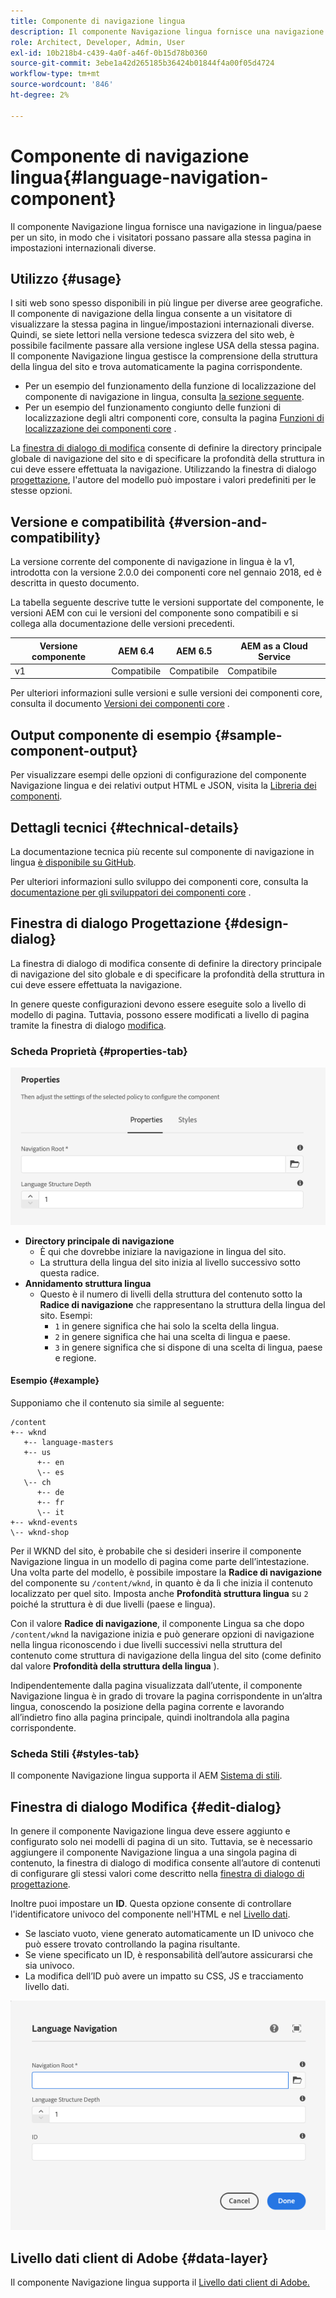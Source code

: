 ```yaml
---
title: Componente di navigazione lingua
description: Il componente Navigazione lingua fornisce una navigazione in lingua/paese per un sito, in modo che i visitatori possano passare alla stessa pagina in un’altra impostazione internazionale.
role: Architect, Developer, Admin, User
exl-id: 10b218b4-c439-4a0f-a46f-0b15d78b0360
source-git-commit: 3ebe1a42d265185b36424b01844f4a00f05d4724
workflow-type: tm+mt
source-wordcount: '846'
ht-degree: 2%

---
```


# Componente di navigazione lingua{#language-navigation-component}

Il componente Navigazione lingua fornisce una navigazione in lingua/paese per un sito, in modo che i visitatori possano passare alla stessa pagina in impostazioni internazionali diverse.

## Utilizzo {#usage}

I siti web sono spesso disponibili in più lingue per diverse aree geografiche. Il componente di navigazione della lingua consente a un visitatore di visualizzare la stessa pagina in lingue/impostazioni internazionali diverse. Quindi, se siete lettori nella versione tedesca svizzera del sito web, è possibile facilmente passare alla versione inglese USA della stessa pagina. Il componente Navigazione lingua gestisce la comprensione della struttura della lingua del sito e trova automaticamente la pagina corrispondente.

* Per un esempio del funzionamento della funzione di localizzazione del componente di navigazione in lingua, consulta [la sezione seguente](#example).
* Per un esempio del funzionamento congiunto delle funzioni di localizzazione degli altri componenti core, consulta la pagina [Funzioni di localizzazione dei componenti core](/help/get-started/localization.md) .

La [finestra di dialogo di modifica](#edit-dialog) consente di definire la directory principale globale di navigazione del sito e di specificare la profondità della struttura in cui deve essere effettuata la navigazione. Utilizzando la finestra di dialogo [progettazione](#design-dialog), l&#39;autore del modello può impostare i valori predefiniti per le stesse opzioni.

## Versione e compatibilità {#version-and-compatibility}

La versione corrente del componente di navigazione in lingua è la v1, introdotta con la versione 2.0.0 dei componenti core nel gennaio 2018, ed è descritta in questo documento.

La tabella seguente descrive tutte le versioni supportate del componente, le versioni AEM con cui le versioni del componente sono compatibili e si collega alla documentazione delle versioni precedenti.

| Versione componente | AEM 6.4 | AEM 6.5 | AEM as a Cloud Service |
|--- |--- |--- |---|
| v1 | Compatibile | Compatibile | Compatibile |

Per ulteriori informazioni sulle versioni e sulle versioni dei componenti core, consulta il documento [Versioni dei componenti core](/help/versions.md) .

## Output componente di esempio {#sample-component-output}

Per visualizzare esempi delle opzioni di configurazione del componente Navigazione lingua e dei relativi output HTML e JSON, visita la [Libreria dei componenti](https://adobe.com/go/aem_cmp_library_langnav).

## Dettagli tecnici {#technical-details}

La documentazione tecnica più recente sul componente di navigazione in lingua [è disponibile su GitHub](https://adobe.com/go/aem_cmp_tech_langnav_v1).

Per ulteriori informazioni sullo sviluppo dei componenti core, consulta la [documentazione per gli sviluppatori dei componenti core](/help/developing/overview.md) .

## Finestra di dialogo Progettazione {#design-dialog}

La finestra di dialogo di modifica consente di definire la directory principale di navigazione del sito globale e di specificare la profondità della struttura in cui deve essere effettuata la navigazione.

In genere queste configurazioni devono essere eseguite solo a livello di modello di pagina. Tuttavia, possono essere modificati a livello di pagina tramite la finestra di dialogo [modifica](#edit-dialog).

### Scheda Proprietà {#properties-tab}

![Finestra di dialogo di progettazione del componente Navigazione lingua](/help/assets/language-navigation-design.png)

* **Directory principale di navigazione**
   * È qui che dovrebbe iniziare la navigazione in lingua del sito.
   * La struttura della lingua del sito inizia al livello successivo sotto questa radice.
* **Annidamento struttura lingua**
   * Questo è il numero di livelli della struttura del contenuto sotto la **Radice di navigazione** che rappresentano la struttura della lingua del sito. Esempi:
      * `1` in genere significa che hai solo la scelta della lingua.
      * `2` in genere significa che hai una scelta di lingua e paese.
      * `3` in genere significa che si dispone di una scelta di lingua, paese e regione.

#### Esempio {#example}

Supponiamo che il contenuto sia simile al seguente:

```
/content
+-- wknd
   +-- language-masters
   +-- us
      +-- en
      \-- es
   \-- ch
      +-- de
      +-- fr
      \-- it
+-- wknd-events
\-- wknd-shop
```

Per il WKND del sito, è probabile che si desideri inserire il componente Navigazione lingua in un modello di pagina come parte dell’intestazione. Una volta parte del modello, è possibile impostare la **Radice di navigazione** del componente su `/content/wknd`, in quanto è da lì che inizia il contenuto localizzato per quel sito. Imposta anche **Profondità struttura lingua** su `2` poiché la struttura è di due livelli (paese e lingua).

Con il valore **Radice di navigazione**, il componente Lingua sa che dopo `/content/wknd` la navigazione inizia e può generare opzioni di navigazione nella lingua riconoscendo i due livelli successivi nella struttura del contenuto come struttura di navigazione della lingua del sito (come definito dal valore **Profondità della struttura della lingua** ).

Indipendentemente dalla pagina visualizzata dall’utente, il componente Navigazione lingua è in grado di trovare la pagina corrispondente in un’altra lingua, conoscendo la posizione della pagina corrente e lavorando all’indietro fino alla pagina principale, quindi inoltrandola alla pagina corrispondente.

### Scheda Stili {#styles-tab}

Il componente Navigazione lingua supporta il AEM [Sistema di stili](/help/get-started/authoring.md#component-styling).

## Finestra di dialogo Modifica {#edit-dialog}

In genere il componente Navigazione lingua deve essere aggiunto e configurato solo nei modelli di pagina di un sito. Tuttavia, se è necessario aggiungere il componente Navigazione lingua a una singola pagina di contenuto, la finestra di dialogo di modifica consente all’autore di contenuti di configurare gli stessi valori come descritto nella [finestra di dialogo di progettazione](#design-dialog).

Inoltre puoi impostare un **ID**. Questa opzione consente di controllare l&#39;identificatore univoco del componente nell&#39;HTML e nel [Livello dati](/help/developing/data-layer/overview.md).

* Se lasciato vuoto, viene generato automaticamente un ID univoco che può essere trovato controllando la pagina risultante.
* Se viene specificato un ID, è responsabilità dell’autore assicurarsi che sia univoco.
* La modifica dell’ID può avere un impatto su CSS, JS e tracciamento livello dati.

![Finestra di dialogo di modifica del componente Navigazione lingua](/help/assets/language-navigation-edit.png)

## Livello dati client di Adobe {#data-layer}

Il componente Navigazione lingua supporta il [Livello dati client di Adobe.](/help/developing/data-layer/overview.md)
